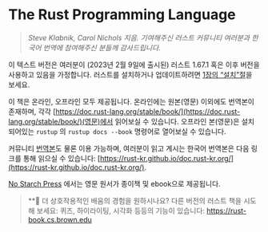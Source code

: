 # The Rust Programming Language

> *Steve Klabnik, Carol Nichols 지음. 기여해주신 러스트 커뮤니티 여러분과 한국어 번역에 참여해주신 분들께 감사드립니다.*

이 텍스트 버전은 여러분이 (2023년 2월 9일에 출시된) 러스트 1.67.1 혹은
이후 버전을 사용하고 있음을 가정합니다. 러스트를 설치하거나 업데이트하려면
[1장의 “설치”절][install]<!-- ignore -->을 보세요.

이 책은 온라인, 오프라인 모두 제공됩니다.
온라인에는 원본(영문) 이외에도 번역본이 존재하며, 각각 [https://doc.rust-lang.org/stable/book/](https://doc.rust-lang.org/stable/book/)(영문)에서 읽어보실 수 있습니다.
오프라인 본(영문)은 설치되어있는 `rustup` 의 `rustup docs --book` 명령어로 열어보실 수 있습니다.

커뮤니티 [번역본][translations]<!-- ignore -->도 물론 이용 가능하며, 여러분이 읽고 계시는 한국어 번역본은 다음 링크를 통해 읽으실 수 있습니다: [https://rust-kr.github.io/doc.rust-kr.org/](https://rust-kr.github.io/doc.rust-kr.org/).

[No Starch Press][nsprust] 에서는 영문 원서가
종이책 및 ebook으로 제공됩니다.

[install]: ch01-01-installation.html
[editions]: appendix-05-editions.html
[nsprust]: https://nostarch.com/rust-programming-language-2nd-edition
[translations]: appendix-06-translation.html

> **🚨 더 상호작용적인 배움의 경험을 원하시나요? 다른 버전의 러스트 책을
> 시도해 보세요: 퀴즈, 하이라이팅, 시각화 등등의 기능이 있습니다:
> <https://rust-book.cs.brown.edu>
